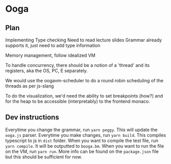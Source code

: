 # Ooga

## Plan

Implementing Type checking
Need to read lecture slides
Grammar already supports it, just need to add type information

Memory management, follow idealized VM

To handle concurrency, there should be a notion of a 'thread' and its registers, aka the 
OS, PC, E separately.

We would use the oogavm-scheduler to do a round robin scheduling of the threads as per js-slang

To do the visualization, we'd need the ability to set breakpoints (how?) and for the heap to be
accessible (interpretably) to the frontend monaco.


## Dev instructions

Everytime you change the grammar, run `yarn peggy`. This will update the `ooga.js` parser.
Everytime you make changes, run `yarn build`. This compiles typescript to js in `dist` folder.
When you want to compile the test file, run `yarn compile`. It will be outputted to `booga.bm`.
When you want to run the file on the VM, run `yarn run`.
More info can be found on the `package.json` file but this should be sufficient for now.
